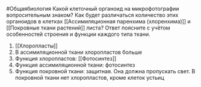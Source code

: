 #Общаябиология 
Какой клеточный органоид на микрофотографии вопросительным знаком? Как будет различаться количество этих органоидов в клетках [[Ассимиляционная паренхима (хлоренхима)]] и [[Покровные ткани растений]] листа? Ответ поясните с учётом особенностей строения и функции каждого типа ткани. 
1. [[Хлоропласты]]
2. В ассимиляционной ткани хлоропластов больше
3. Функция хлоропластов: [[Фотосинтез]]
4. Функция ассимиляционной ткани: фотосинтез
5. Функция покровной ткани: защитная. Она должна пропускать свет. В покровной ткани нет хлоропластов, кроме клеток устьиц 